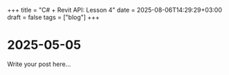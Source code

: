 +++
title = "C# + Revit API: Lesson 4"
date = 2025-08-06T14:29:29+03:00
draft = false
tags = ["blog"]
+++

# 2025-05-05

Write your post here...
